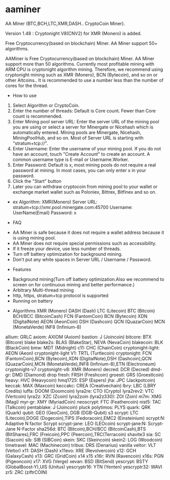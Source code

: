 # aaminer
AA Miner (BTC,BCH,LTC,XMR,DASH.. CryptoCoin Miner).

Version 1.48 : Cryptonight V8(CNV2) for XMR (Monero) is added.

Free Cryptocurrency(based on blockchain) Miner. AA Miner support 50+ algorithms.

AAMiner is Free Cryptocurrency(based on blockchain) Miner.
AA Miner support more than 50 algorithms.
Currently most profitable mining with ARM CPU is cryptonight algorithm mining.
Therefore, we recommend using cryptonight mining such as XMR (Monero), BCN (Bytecoin), and so on or other Altcoins..
It is recommended to use a number less than the number of cores for the thread.

* How to use
1. Select Algorithm or CryptoCoin.
2. Enter the number of threads: Default is Core count. Fewer than Core count is recommended.
3. Enter Mining pool server URL: Enter the server URL of the mining pool you are using or select a server for Minergate or Nicehash which is automatically entered. Mining pools are Minergate, Nicehash, MiningPoolHub, and so on. Most of Server URL is starting with "stratum+tcp://".
3. Enter Username: Enter the username of your mining pool. If you do not have an account, touch "Create Account" to create an account. A common username type is E-mail or Username.Worker.
4. Enter Password: Default is x, most mining pools do not require a real password at mining. In most cases, you can only enter x in your password.
5. Click the "Start" button
6. Later you can withdraw cryptocoin from mining pool to your wallet or exchange market wallet such as Poloniex, Bittrex, Bitfinex and so on.

* ex
Algorithm: XMR(Monero)
Server URL: stratum+tcp://xmr.pool.minergate.com:45700
Username: UserName(Email)
Password: x

* FAQ
- AA Miner is safe because it does not require a wallet address because it is using mining pool.
- AA Miner does not require special permissions such as accessibility.
- If it freeze your device, use less number of threads.
- Turn off battery optimization for background mining.
- Don't put any white spaces in Server URL / Username / Password.

* Features
- Background mining(Turn off battery optimization.Also we recommend to screen on for continuous mining and better performance.)
- Arbitrary Multi-thread mining
- http, https, stratum+tcp protocol is supported
- Running on battery

* Algorithms
XMR (Monero)
DASH (Dash)
LTC (Litecoin)
BTC (Bitcoin)
BCH/BCC (BitcoinCash)
FCN (FantomCoin)
BCN (Bytecoin)
XDN (DigitalNote)
AEON (AeonCoin)
DSH (Dashcoin)
QCN (QuazarCoin)
MCN (MonetaVerde)
INF8 (Infinium-8)

allium: GRLC
axiom: AXIOM (Axiom)
bastion: J (Joincoin)
bitcore: BTX (Bitcore)
blake
blake2s: BLAS (BlakeStar), NEVA (NevaCoin)
blakecoin: BLK (BlackCoin)
bmw: MDT (Midnight)
c11: CHC (ChainCoin)
cryptonight-light: AEON (Aeon)
cryptonight-light V1: TRTL (Turtlecoin)
cryptonight: FCN (FantomCoin),BCN (Bytecoin),XDN (DigitalNote),DSH (Dashcoin),QCN (QuazarCoin),MCN (MonetaVerde),INF8 (Infinium-8),ETN (Electroneum)
cryptonight-v7
cryptonight-v8: XMR (Monero)
decred: DCR (Decred)
dmd-gr: DMD (Diamond)
drop
fresh: FRSH (Freshcoin)
groestl: GRS (Groestlcoin)
heavy: HVC (Heavycoin)
hmq1725: ESP (Espers)
jha: JPC (Jackpotcoin)
keccak: MAX (Maxcoin)
keccakc: CREA (Creativechain)
lbry: LBC (LBRY Credits)
luffa: DOOM (Doomcoin)
lyra2re: CTO (Crypto)
lyra2rev2: VTC (Vertcoin)
lyra2z: XZC (Zcoin)
lyra2zoin (lyra2z330): ZOI (Zoin)
m7m: XMG (Magi)
myr-gr: XMY (MyriadCoin)
neoscrypt: FTC (Feathercoin)
nist5: TAC (Talkcoin)
pentablake: J (Joincoin)
pluck
polytimos: PLYS
quark: QRK (Quark)
qubit: GEO (GeoCoin), DGB (DGB-Qubit)
s3
scrypt: LTC (Litecoin),DOGE (Dogecoin),TIPS (Fedoracoin),EMC2 (Einsteinium)
scrypt:N:  Adaptive N factor Scrypt
scrypt-jane: LEO (LEOcoin)
scrypt-jane:N: Scrypt-Jane N-Factor
sha256d: BTC (Bitcoin),BCH/BCC (BitcoinCash),BTS (BitShares),FRC (Freicoin),PPC (Peercoin),TRC(Terracoin)
shavite3
sia: SC (Siacoin)
sib: SIB (SIBCoin)
skein: SKC (Skeincoin)
skein2: LOG (Woodcoin)
timetravel: MAC (Machinecoin)
tribus: DRS (Denarius)
vanilla
veltor: VLT (Veltor)
x11: DASH (Dash)
x11evo: XRE (Revolvercoin)
x12: GCH (GalaxyCash)
x13: GRC (GridCoin)
x14
x15
x16r: RVN (Ravencoin)
x16s: PGN (Pigeoncoin)
x17: XVG (Verge)
xevan: BSD (BitSend)
yescrypt: BSTY (GlobalBoost-Y),UIS (Unitus)
yescryptr16: YTN (Yenten)
yescryptr32: WAVI
zr5: ZRC (ziftrCOIN)
